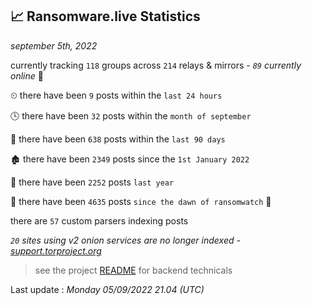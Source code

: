 
## 📈 Ransomware.live Statistics
_september 5th, 2022_

currently tracking `118` groups across `214` relays & mirrors - _`89` currently online_ 📡

⏲ there have been `9` posts within the `last 24 hours`

🕓 there have been `32` posts within the `month of september`

📅 there have been `638` posts within the `last 90 days`

🏚 there have been `2349` posts since the `1st January 2022`

🚀 there have been `2252` posts `last year`

🦕 there have been `4635` posts `since the dawn of ransomwatch` 🐣

there are `57` custom parsers indexing posts

_`20` sites using v2 onion services are no longer indexed - [support.torproject.org](https://support.torproject.org/onionservices/v2-deprecation/)_

> see the project [README](https://github.com/jmousqueton/ransomwatch#readme) for backend technicals



Last update : _Monday 05/09/2022 21.04 (UTC)_

